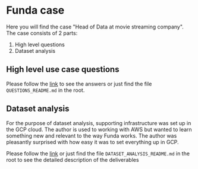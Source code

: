# Funda case

Here you will find the case "Head of Data at movie streaming company".
The case consists of 2 parts:
1. High level questions
2. Dataset analysis

## High level use case questions

Please follow the [link](QUESTIONS_README.md) to see the answers or just find the file `QUESTIONS_README.md` in the root. 

## Dataset analysis

For the purpose of dataset analysis, supporting infrastructure was set up in the GCP cloud. The author is used 
to working with AWS but wanted to learn something new and relevant to the way Funda works. The author was pleasantly
surprised with how easy it was to set everything up in GCP.

Please follow the [link](DATASET_ANALYSIS_README.md) or just find the file `DATASET_ANALYSIS_README.md` in the root 
to see the detailed description of the deliverables
